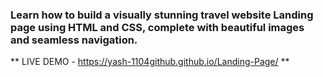 ### Learn how to build a visually stunning travel website Landing page using **HTML** and **CSS**, complete with beautiful images and seamless navigation.
** LIVE DEMO - https://yash-1104github.github.io/Landing-Page/ **
